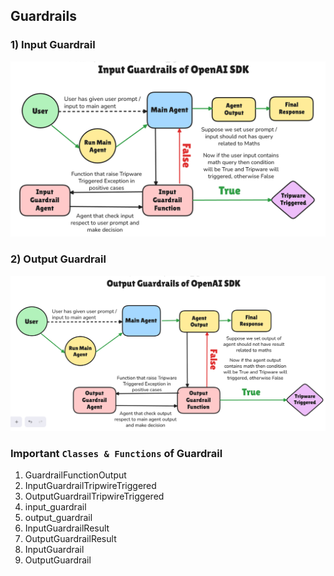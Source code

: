 ## **Guardrails**

### 1) Input Guardrail

![Input Guardrail](media/input.png)


### 2) Output Guardrail

![Output Guardrail](media/output.png)

### Important `Classes & Functions` of Guardrail

1) GuardrailFunctionOutput
2) InputGuardrailTripwireTriggered
3) OutputGuardrailTripwireTriggered
4) input_guardrail
5) output_guardrail
6) InputGuardrailResult
7) OutputGuardrailResult
8) InputGuardrail
9) OutputGuardrail